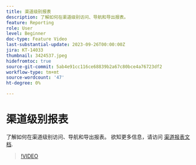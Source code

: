 ```yaml
---
title: 渠道级别报表
description: 了解如何在渠道级别访问、导航和导出报表。
feature: Reporting
role: User
level: Beginner
doc-type: Feature Video
last-substantial-update: 2023-09-26T00:00:00Z
jira: KT-14033
thumbnail: 3424537.jpeg
hidefromtoc: true
source-git-commit: 5ab4e91cc116ce68839b2a67c80bce4a76723df2
workflow-type: tm+mt
source-wordcount: '47'
ht-degree: 0%

---
```



# 渠道级别报表

了解如何在渠道级别访问、导航和导出报表。 欲知更多信息，请访问 [渠道报表文档](https://experienceleague.adobe.com/docs/journey-optimizer/using/reporting/channel-report/channel-report.html).

>[!VIDEO](https://video.tv.adobe.com/v/3424537/?learn=on)
